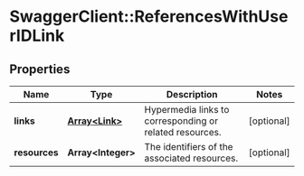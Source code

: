 # SwaggerClient::ReferencesWithUserIDLink

## Properties
Name | Type | Description | Notes
------------ | ------------- | ------------- | -------------
**links** | [**Array&lt;Link&gt;**](Link.md) | Hypermedia links to corresponding or related resources. | [optional] 
**resources** | **Array&lt;Integer&gt;** | The identifiers of the associated resources. | [optional] 

